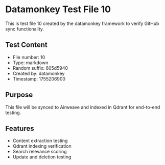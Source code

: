 # Datamonkey Test File 10

This is test file 10 created by the datamonkey framework to verify GitHub sync functionality.

## Test Content
- File number: 10
- Type: markdown
- Random suffix: 605d5940
- Created by: datamonkey
- Timestamp: 1755206900

## Purpose
This file will be synced to Airweave and indexed in Qdrant for end-to-end testing.

## Features
- Content extraction testing
- Qdrant indexing verification
- Search relevance scoring
- Update and deletion testing
